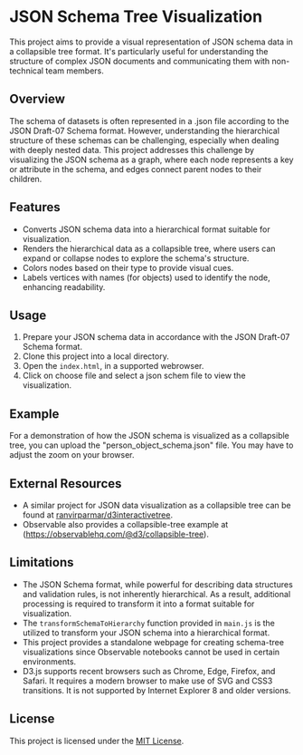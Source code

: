 # JSON Schema Tree Visualization

This project aims to provide a visual representation of JSON schema data in a collapsible tree format. It's particularly useful for understanding the structure of complex JSON documents and communicating them with non-technical team members.

## Overview

The schema of datasets is often represented in a .json file according to the JSON Draft-07 Schema format. However, understanding the hierarchical structure of these schemas can be challenging, especially when dealing with deeply nested data. This project addresses this challenge by visualizing the JSON schema as a graph, where each node represents a key or attribute in the schema, and edges connect parent nodes to their children.

## Features

- Converts JSON schema data into a hierarchical format suitable for visualization.
- Renders the hierarchical data as a collapsible tree, where users can expand or collapse nodes to explore the schema's structure.
- Colors nodes based on their type to provide visual cues.
- Labels vertices with names (for objects) used to identify the node, enhancing readability.

## Usage

1. Prepare your JSON schema data in accordance with the JSON Draft-07 Schema format.
2. Clone this project into a local directory. 
3. Open the `index.html`, in a supported webrowser.
4. Click on choose file and select a json schem file to view the visualization.

## Example

For a demonstration of how the JSON schema is visualized as a collapsible tree, you can upload the "person_object_schema.json" file. You may have to adjust the zoom on your browser. 

## External Resources

- A similar project for JSON data visualization as a collapsible tree can be found at [ranvirparmar/d3interactivetree](https://github.com/ranvirparmar/d3interactivetree).
- Observable also provides a collapsible-tree example at (https://observablehq.com/@d3/collapsible-tree).

## Limitations

- The JSON Schema format, while powerful for describing data structures and validation rules, is not inherently hierarchical. As a result, additional processing is required to transform it into a format suitable for visualization.
- The `transformSchemaToHierarchy` function provided in `main.js` is the utilized to transform your JSON schema into a hierarchical format.
- This project provides a standalone webpage for creating schema-tree visualizations since Observable notebooks cannot be used in certain environments.
- D3.js supports recent browsers such as Chrome, Edge, Firefox, and Safari. It requires a modern browser to make use of SVG and CSS3 transitions. It is not supported by Internet Explorer 8 and older versions.

## License

This project is licensed under the [MIT License](LICENSE).


